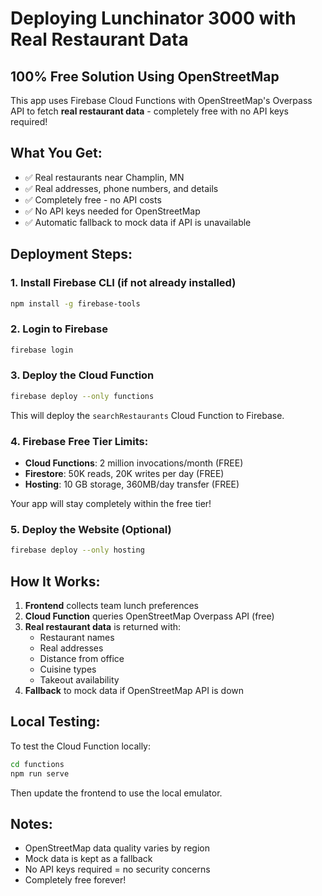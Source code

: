 # Deploying Lunchinator 3000 with Real Restaurant Data

## 100% Free Solution Using OpenStreetMap

This app uses Firebase Cloud Functions with OpenStreetMap's Overpass API to fetch **real restaurant data** - completely free with no API keys required!

## What You Get:
- ✅ Real restaurants near Champlin, MN
- ✅ Real addresses, phone numbers, and details
- ✅ Completely free - no API costs
- ✅ No API keys needed for OpenStreetMap
- ✅ Automatic fallback to mock data if API is unavailable

## Deployment Steps:

### 1. Install Firebase CLI (if not already installed)
```bash
npm install -g firebase-tools
```

### 2. Login to Firebase
```bash
firebase login
```

### 3. Deploy the Cloud Function
```bash
firebase deploy --only functions
```

This will deploy the `searchRestaurants` Cloud Function to Firebase.

### 4. Firebase Free Tier Limits:
- **Cloud Functions**: 2 million invocations/month (FREE)
- **Firestore**: 50K reads, 20K writes per day (FREE)
- **Hosting**: 10 GB storage, 360MB/day transfer (FREE)

Your app will stay completely within the free tier!

### 5. Deploy the Website (Optional)
```bash
firebase deploy --only hosting
```

## How It Works:

1. **Frontend** collects team lunch preferences
2. **Cloud Function** queries OpenStreetMap Overpass API (free)
3. **Real restaurant data** is returned with:
   - Restaurant names
   - Real addresses
   - Distance from office
   - Cuisine types
   - Takeout availability
4. **Fallback** to mock data if OpenStreetMap API is down

## Local Testing:

To test the Cloud Function locally:
```bash
cd functions
npm run serve
```

Then update the frontend to use the local emulator.

## Notes:
- OpenStreetMap data quality varies by region
- Mock data is kept as a fallback
- No API keys required = no security concerns
- Completely free forever!
